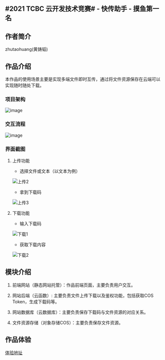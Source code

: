 ## #2021 TCBC 云开发技术竞赛# - 快传助手 - 摸鱼第一名

## 作者简介

zhutaohuang(黄铸韬)

## 作品介绍

本作品的使用场景主要是实现多端文件即时互传，通过将文件资源保存在云端可以实现随时随处下载。

### 项目架构
![image](https://user-images.githubusercontent.com/23055040/119536034-36bfb700-bdbb-11eb-942d-2bfcf86087b0.png)

### 交互流程
![image](https://user-images.githubusercontent.com/23055040/119536055-3cb59800-bdbb-11eb-81fa-5fda60033b5e.png)


### 界面截图
1. 上传功能
    - 选择文件或文本（以文本为例）
    
    ![上传2](https://user-images.githubusercontent.com/23055040/119532516-8ac89c80-bdb7-11eb-843e-ffefd695f81e.PNG)
    
    - 拿到下载码

    ![上传3](https://user-images.githubusercontent.com/23055040/119532551-90be7d80-bdb7-11eb-953f-a27185e74a97.PNG)
    
2. 下载功能
    - 输入下载码
    
    ![下载1](https://user-images.githubusercontent.com/23055040/119532565-94520480-bdb7-11eb-9519-b38c64a98642.PNG)
    
    - 获取下载内容
    
   ![下载2](https://user-images.githubusercontent.com/23055040/119532580-97e58b80-bdb7-11eb-955b-6fc7d6cd3d0a.PNG)

## 模块介绍

1. 前端网站（静态网站托管）：作品前端页面，主要负责用户交互。

2. 网站后端（云函数）: 主要负责文件上传下载以及鉴权功能，包括获取COS Token，生成下载码等。

3. 网站数据库（云数据库）：主要负责保存下载码与文件资源的对应关系。

4. 文件资源存储（对象存储COS）：主要负责保存文件资源。

## 作品体验

[体验地址](http://file-transfer-2gp4f8q0ad4eda34-1252809026.tcloudbaseapp.com/file-transfer/index.html)
